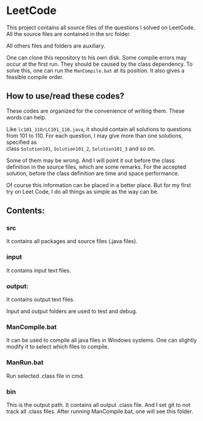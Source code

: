 # LeetCode
This project contains all source files of the questions I solved on LeetCode.
All the source files are contained in the src folder.

All others files and folders are auxiliary.

One can clone this repository to his own disk. 
Some compile errors may occur at the first run. 
They should be caused by the class dependency.
To solve this, one can run the ```ManCompile.bat``` at its position. 
It also gives a feasible compile order.

## How to use/read these codes?

These codes are organized for the convenience of writing them.
These words can help.

Like ```lc101_110/LC101_110.java```,
it should contain all solutions to questions from 101 to 110.
For each question, I may give more than one solutions, specified as  
class  ```Solution101```, ```Solution101_2```, ```Solution101_3``` and so on.

Some of them may be wrong. 
And I will point it out before the class definition in the source files, 
which are some remarks.
For the accepted solution, 
before the class definition are time and space performance.

Of course this information can be placed in a better place.
But for my first try on Leet Code, 
I do all things as simple as the way can be. 

## Contents:

### src
It contains all packages and source files (.java files).

### input
It contains input text files.

### output:
It contains output text files.

Input and output folders are used to test and debug.

### ManCompile.bat 
It can be used to compile all java files in Windows systems. 
One can slightly modify it to select which files to compile.

### ManRun.bat 
Run selected .class file in cmd.

### bin 
This is the output path. It contains all output .class file. 
And I set git to not track all .class files. 
After running ManCompile.bat, one will see this folder.
